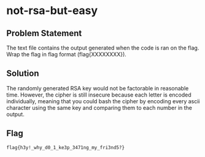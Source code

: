 # not-rsa-but-easy
## Problem Statement
The text file contains the output generated when the code is ran on the flag.
Wrap the flag in flag format (flag{XXXXXXXX}).

## Solution
The randomly generated RSA key would not be factorable in reasonable time. However, the cipher is still insecure because each letter is encoded individually, meaning that you could bash the cipher by encoding every ascii character using the same key and comparing them to each number in the output.

## Flag 
`flag{h3y!_why_d0_1_ke3p_3471ng_my_fri3nd5?}`
